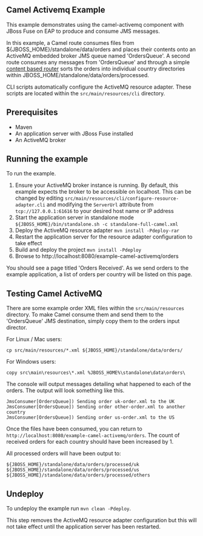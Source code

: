 Camel Activemq Example
----------------------

This example demonstrates using the camel-activemq component with JBoss Fuse on EAP to produce and consume JMS messages.

In this example, a Camel route consumes files from ${JBOSS_HOME}/standalone/data/orders and places their contents onto an ActiveMQ embedded broker JMS queue
named 'OrdersQueue'. A second route consumes any messages from 'OrdersQueue' and through a simple [content based router](http://camel.apache.org/content-based-router.html)
sorts the orders into individual country directories within JBOSS_HOME/standalone/data/orders/processed.

CLI scripts automatically configure the ActiveMQ resource adapter. These scripts are located within the `src/main/resources/cli` directory.

Prerequisites
-------------

* Maven
* An application server with JBoss Fuse installed
* An ActiveMQ broker

Running the example
-------------------

To run the example.

1. Ensure your ActiveMQ broker instance is running. By default, this example expects the broker to be accessible on localhost. This can be changed by editing `src/main/resources/cli/configure-resource-adapter.cli` and modifying the `ServerUrl` attribute from `tcp://127.0.0.1:61616` to your desired host name or IP address
2. Start the application server in standalone mode `${JBOSS_HOME}/bin/standalone.sh -c standalone-full-camel.xml`
3. Deploy the ActiveMQ resource adapter `mvn install -Pdeploy-rar`
4. Restart the application server for the resource adapter configuration to take effect
5. Build and deploy the project `mvn install -Pdeploy`
6. Browse to http://localhost:8080/example-camel-activemq/orders

You should see a page titled 'Orders Received'. As we send orders to the example application, a list
of orders per country will be listed on this page.

Testing Camel ActiveMQ
----------------------

There are some example order XML files within the `src/main/resources` directory. To make Camel
consume them and send them to the 'OrdersQueue' JMS destination, simply copy them to the orders input
director.

For Linux / Mac users:

    cp src/main/resources/*.xml ${JBOSS_HOME}/standalone/data/orders/

For Windows users:

    copy src\main\resources\*.xml %JBOSS_HOME%\standalone\data\orders\

The console will output messages detailing what happened to each of the orders. The output
will look something like this.

```
JmsConsumer[OrdersQueue]) Sending order uk-order.xml to the UK
JmsConsumer[OrdersQueue]) Sending order other-order.xml to another country
JmsConsumer[OrdersQueue]) Sending order us-order.xml to the US
```

Once the files have been consumed, you can return to `http://localhost:8080/example-camel-activemq/orders`. The count of
received orders for each country should have been increased by 1.

All processed orders will have been output to:

    ${JBOSS_HOME}/standalone/data/orders/processed/uk
    ${JBOSS_HOME}/standalone/data/orders/processed/us
    ${JBOSS_HOME}/standalone/data/orders/processed/others

Undeploy
--------

To undeploy the example run `mvn clean -Pdeploy`.

This step removes the ActiveMQ resource adapter configuration but this will not take effect until the application server has been restarted.
